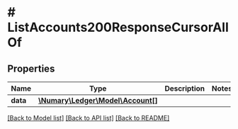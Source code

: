 # # ListAccounts200ResponseCursorAllOf

## Properties

Name | Type | Description | Notes
------------ | ------------- | ------------- | -------------
**data** | [**\Numary\Ledger\Model\Account[]**](Account.md) |  |

[[Back to Model list]](../../README.md#models) [[Back to API list]](../../README.md#endpoints) [[Back to README]](../../README.md)
